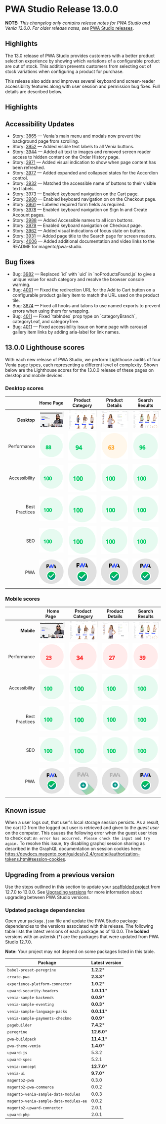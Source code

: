 # PWA Studio Release 13.0.0

**NOTE:**
_This changelog only contains release notes for PWA Studio and Venia 13.0.0_.
_For older release notes, see_ [PWA Studio releases][].

## Highlights

The 13.0 release of PWA Studio provides customers with a better product selection experience by showing which variations of a configurable product are out of stock. This addition prevents customers from selecting out of stock variations when configuring a product for purchase.

This release also adds and improves several keyboard and screen-reader accessibility features along with user session and permission bug fixes. Full details are described below.

## Highlights

## Accessibility Updates

-  Story: [3865][] — Venia's main menu and modals now prevent the background page from scrolling.
-  Story: [3952][] — Added visible text labels to all Venia buttons.
-  Story: [3944][] — Added alt text to images and removed screen reader access to hidden content on the Order History page.
-  Story: [3971][] — Added visual indication to show when page content has been refreshed.
-  Story: [3977][] — Added expanded and collapsed states for the Accordion control.
-  Story: [3932][] — Matched the accessible name of buttons to their visible text labels.
-  Story: [3973][] — Enabled keyboard navigation on the Cart page.
-  Story: [3980][] — Enabled keyboard navigation on on the Checkout page.
-  Story: [3961][] — Labeled required form fields as required.
-  Story: [3978][] — Enabled keyboard navigation on Sign In and Create Account pages.
-  Story: [3988][] — Added Accessible names to all icon buttons.
-  Story: [3979][] — Enabled keyboard navigation on Checkout page.
-  Story: [3962][] — Added visual indications of focus state on buttons.
-  Story: [3931][] — Added page title to the Search page for screen readers.
-  Story: [4006][] — Added additional documentation and video links to the README for magento/pwa-studio.

## Bug fixes

-  Bug: [3982][] — Replaced \`id\` with \`uid\` in \`noProductsFound.js\` to give a unique value for each category and resolve the browser console warning.
-  Bug: [4001][] — Fixed the redirection URL for the Add to Cart button on a configurable product gallery item to match the URL used on the product tile.
-  Bug: [3874][] — Fixed all hooks and talons to use named exports to prevent errors when using them for wrapping.
-  Bug: [4011][] — Fixed \`tabIndex\` prop type on \`categoryBranch\`, categoryLeaf, and categoryTree.
-  Bug: [4011][] — Fixed accessibility issue on home page with carousel gallery item links by adding aria-label for link names.

## 13.0.0 Lighthouse scores

With each new release of PWA Studio, we perform Lighthouse audits of four Venia page types, each representing a different level of complexity. Shown below are the Lighthouse scores for the 13.0.0 release of these pages on desktop and mobile devices.

### Desktop scores

|               | Home Page | Product Category | Product Details | Search Results |
| ------------: | :---------------: | :---------------: | :---------------: | :---------------: |
| **Desktop** | ![](images/venia_page_home.png) | ![](images/venia_page_category.png) | ![](images/venia_page_details.png) | ![](images/venia_page_search.png) |
| Performance | ![](images/score_88.svg) | ![](images/score_94.svg) | ![](images/score_63.svg) | ![](images/score_96.svg) |
| Accessibility | ![](images/score_100.svg) | ![](images/score_100.svg) | ![](images/score_100.svg) | ![](images/score_100.svg) | ![](images/score_100.svg) |
| Best Practices | ![](images/score_100.svg) | ![](images/score_100.svg) | ![](images/score_100.svg) | ![](images/score_100.svg) | ![](images/score_100.svg) |
| SEO | ![](images/score_100.svg) | ![](images/score_100.svg) | ![](images/score_100.svg) | ![](images/score_100.svg) | ![](images/score_100.svg) |
| PWA | ![](images/pwa_perfect.svg) | ![](images/pwa_perfect.svg) | ![](images/pwa_perfect.svg) | ![](images/pwa_perfect.svg) | ![](images/pwa_perfect.svg) |

### Mobile scores

|               | &nbsp;&nbsp;Home Page&nbsp;&nbsp; | Product Category | Product Details | Search Results |
| ------------: | :---------------: | :---------------: | :---------------: | :---------------: |
| **Mobile** | ![](images/venia_page_home.png) | ![](images/venia_page_category.png) | ![](images/venia_page_details.png) | ![](images/venia_page_search.png) |
| Performance | ![](images/score_23.svg) | ![](images/score_34.svg) | ![](images/score_27.svg) | ![](images/score_39.svg) |
| Accessibility | ![](images/score_100.svg) | ![](images/score_100.svg) | ![](images/score_100.svg) | ![](images/score_100.svg) |
| Best Practices | ![](images/score_100.svg) | ![](images/score_100.svg) | ![](images/score_100.svg) | ![](images/score_100.svg) |
| SEO | ![](images/score_100.svg) | ![](images/score_100.svg) | ![](images/score_100.svg) | ![](images/score_100.svg) |
| PWA | ![](images/pwa_perfect.svg) | ![](images/pwa_imperfect.svg) | ![](images/pwa_imperfect.svg) | ![](images/pwa_perfect.svg) |

## Known issue

When a user logs out, that user's local storage session persists. As a result, the cart ID from the logged out user is retrieved and given to the _guest user_ on the computer. This causes the following error when the guest user tries to check out: `An error has occurred. Please check the input and try again.` To resolve this issue, try disabling graphql session sharing as described in the GraphQL documentation on session cookies here: https://devdocs.magento.com/guides/v2.4/graphql/authorization-tokens.html#session-cookies.

## Upgrading from a previous version

Use the steps outlined in this section to update your [scaffolded project][] from 12.7.0 to 13.0.0.
See [Upgrading versions][] for more information about upgrading between PWA Studio versions.

[scaffolded project]: https://developer.adobe.com/commerce/pwa-studio/tutorials/
[upgrading versions]: https://developer.adobe.com/commerce/pwa-studio/guides/upgrading-versions/

### Updated package dependencies

Open your `package.json` file and update the PWA Studio package dependencies to the versions associated with this release.
The following table lists the latest versions of each package as of 13.0.0. The **bolded** versions with an asterisk (*) are the packages that were updated from PWA Studio 12.7.0.

**Note:**
Your project may not depend on some packages listed in this table.

| Package                             | Latest version |
|-------------------------------------|----------------|
| `babel-preset-peregrine`            | **1.2.2***      |
| `create-pwa`                        | **2.3.3***      |
| `experience-platform-connector`     | **1.0.2***      |
| `upward-security-headers`           | **1.0.11***     |
| `venia-sample-backends`             | **0.0.9***      |
| `venia-sample-eventing`             | **0.0.3***      |
| `venia-sample-language-packs`       | **0.0.11***     |
| `venia-sample-payments-checkmo`     | **0.0.9***      |
| `pagebuilder`                       | **7.4.2***      |
| `peregrine`                         | **12.6.0***     |
| `pwa-buildpack`                     | **11.4.1***     |
| `pwa-theme-venia`                   | **1.4.0***      |
| `upward-js`                         | 5.3.2      |
| `upward-spec`                       | 5.2.1      |
| `venia-concept`                     | **12.7.0***     |
| `venia-ui`                          | **9.7.0***      |
| `magento2-pwa`                      | 0.3.0      |
| `magento2-pwa-commerce`             | 0.0.2      |
| `magento-venia-sample-data-modules` | 0.0.3      |
| `magento-venia-sample-data-modules-ee`| 0.0.2    |
| `magento2-upward-connector`         | 2.0.1      |
| `upward-php`                        | 2.0.1      |

[PWA Studio releases]: https://github.com/magento/pwa-studio/releases
[3865]: https://github.com/magento/pwa-studio/pull/3865
[3952]: https://github.com/magento/pwa-studio/pull/3952
[4006]: https://github.com/magento/pwa-studio/pull/4006
[3944]: https://github.com/magento/pwa-studio/pull/3944
[3971]: https://github.com/magento/pwa-studio/pull/3971
[3977]: https://github.com/magento/pwa-studio/pull/3977
[3932]: https://github.com/magento/pwa-studio/pull/3932
[3973]: https://github.com/magento/pwa-studio/pull/3973
[3980]: https://github.com/magento/pwa-studio/pull/3980
[3961]: https://github.com/magento/pwa-studio/pull/3961
[3978]: https://github.com/magento/pwa-studio/pull/3978
[3988]: https://github.com/magento/pwa-studio/pull/3988
[3979]: https://github.com/magento/pwa-studio/pull/3979
[3962]: https://github.com/magento/pwa-studio/pull/3962
[3931]: https://github.com/magento/pwa-studio/pull/3931
[3982]: https://github.com/magento/pwa-studio/pull/3982
[4001]: https://github.com/magento/pwa-studio/pull/4001
[3874]: https://github.com/magento/pwa-studio/pull/3874
[4011]: https://github.com/magento/pwa-studio/pull/4011
[4011]: https://github.com/magento/pwa-studio/pull/4011
